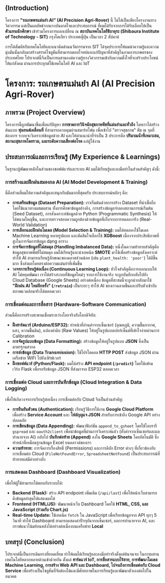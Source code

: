 ## (Introduction)

โครงการ **"รถเกษตรแม่นยำ AI" (AI Precision Agri-Rover)** นี้ ไม่ได้เป็นเพียงโครงงานทางวิศวกรรม แต่เป็นผลลัพธ์จากแรงบันดาลใจและประสบการณ์
ที่ผมได้รับจากการได้รับเลือกให้เป็น **ตัวแทนนักศึกษา** เข้าร่วมโครงการแลกเปลี่ยน ณ **สถาบันเทคโนโลยีชิบาอุระ (Shibaura Institute of Technology - SIT)** 
กรุงโตเกียว ประเทศญี่ปุ่น เป็นเวลา 2 สัปดาห์

การได้สัมผัสกับเทคโนโลยีและแนวคิดด้านนวัตกรรมจาก SIT ได้จุดประกายให้ผมนำความรู้และความมุ่งมั่นนั้นกลับมาสร้างสรรค์โซลูชันที่สามารถตอบโจทย์และแก้ปัญหาที่สำคัญในภาคการเกษตรของประเทศไทย โปรเจกต์นี้จึงเป็นการผสานองค์ความรู้ทางวิศวกรรมเข้ากับความตั้งใจที่จะสร้างประโยชน์ให้แก่สังคม ผ่านการประยุกต์ใช้เทคโนโลยี AI และ IoT

# โครงการ: รถเกษตรแม่นยำ AI (AI Precision Agri-Rover)

## ภาพรวม (Project Overview)

โครงการนี้ถูกพัฒนาขึ้นเพื่อแก้ปัญหา **การขาดการวินิจฉัยสุขภาพพืชที่แม่นยำและทั่วถึง** โดยเราได้สร้างต้นแบบ **หุ่นยนต์เคลื่อนที่** ที่สามารถควบคุมผ่านสมาร์ทโฟน เพื่อเข้าไป "ตรวจสุขภาพ" พืช ณ จุดที่ต้องการ ระบบจะวิเคราะห์ข้อมูลด้วย AI และให้คำแนะนำที่จำเป็น 3 ประการคือ **ปริมาณน้ำที่เหมาะสม, สถานะสุขภาพโดยรวม, และระดับความเสี่ยงต่อโรค** แก่ผู้ใช้งาน

## ประสบการณ์และการเรียนรู้ (My Experience & Learnings)

ในฐานะผู้พัฒนาหลักในส่วนของซอฟต์แวร์และระบบ AI ผมได้เรียนรู้และลงมือทำในส่วนสำคัญๆ ดังนี้:

### การสร้างและฝึกฝนสมองกล AI (AI Model Development & Training)

นี่คือส่วนที่ผมให้ความสำคัญและสนุกกับมันมากที่สุดครับ ประสบการณ์หลักๆ คือ:

* **การเตรียมข้อมูล (Dataset Preparation):** เราเริ่มต้นด้วยการสร้าง Dataset ที่น่าเชื่อถือ โดยใช้แนวทางผสมผสาน ทั้งการศึกษาข้อมูลอ้างอิง, การสร้างข้อมูลจำลองสถานการณ์เริ่มต้น (Seed Dataset), การสังเคราะห์ข้อมูลด้วย Python (Programmatic Synthesis) ให้ได้ขนาดใหญ่ขึ้น, และการตรวจสอบความถูกต้องด้วยข้อมูลที่เก็บจากการทดลองจริง (Real-World Validation)
* **การเลือกและฝึกฝนโมเดล (Model Selection & Training):** ผมได้ทดลองใช้โมเดล Machine Learning หลายรูปแบบ และตัดสินใจเลือกใช้ **XGBoost** เนื่องจากประสิทธิภาพที่สูงในการจัดการข้อมูล dạng ตาราง
* **การจัดการข้อมูลที่ไม่สมดุล (Handling Imbalanced Data):** หนึ่งในความท้าทายสำคัญคือข้อมูลสุขภาพพืชที่ไม่สมดุล ผมได้เรียนรู้และนำเทคนิค **SMOTE** มาใช้เพื่อสร้างข้อมูลสังเคราะห์ ทำให้ AI สามารถเรียนรู้ลักษณะของคลาสส่วนน้อย (เช่น `plant_health: 'poor'`) ได้ดีขึ้นมาก ซึ่งส่งผลโดยตรงต่อความแม่นยำที่เพิ่มขึ้น
* **วงจรการเรียนรู้ต่อเนื่อง (Continuous Learning Loop):** หัวใจสำคัญคือการออกแบบให้ AI ไม่หยุดพัฒนา เราได้สร้างระบบที่ข้อมูลใหม่ๆ จากการใช้งานจริง จะถูกบันทึกกลับไปยัง Cloud Database (Google Sheets) อย่างต่อเนื่อง ข้อมูลที่สะสมนี้จะถูกนำกลับมาใช้ **"ฝึกฝน AI ใหม่อีกครั้ง" (`/retrain`)** เป็นระยะๆ ทำให้ AI ของเราฉลาดขึ้นและปรับตัวเข้ากับสภาพแวดล้อมจริงได้ตลอดเวลา

###  การเชื่อมต่อและการสื่อสาร (Hardware-Software Communication)

ส่วนนี้คือการสร้างสะพานเชื่อมระหว่างโลกจริงกับโลกดิจิทัล:

* **ฝั่งฮาร์ดแวร์ (Arduino/ESP32):** ทำหน้าที่อ่านค่าจากเซ็นเซอร์ (อุณหภูมิ, ความชื้นอากาศ, แสง, ความชื้นดิน), แปลงค่าดิบ (Raw Values) ให้อยู่ในรูปแบบเปอร์เซ็นต์ที่เข้าใจง่ายผ่านการ Calibration
* **การจัดรูปแบบข้อมูล (Data Formatting):** สร้างข้อมูลให้อยู่ในรูปแบบ **JSON** ซึ่งเป็นมาตรฐานสากล
* **การส่งข้อมูล (Data Transmission):** ใช้โปรโตคอล **HTTP POST** ส่งข้อมูล JSON ผ่านเครือข่าย WiFi ไปยังเซิร์ฟเวอร์
* **ฝั่งซอฟต์แวร์ (Python/Flask):** ผมได้สร้าง **API endpoint (`/predict`)** โดยใช้เฟรมเวิร์ก Flask เพื่อรอรับข้อมูล JSON ที่ส่งมาจาก ESP32 ตลอดเวลา

### การเชื่อมต่อ Cloud และการบันทึกข้อมูล (Cloud Integration & Data Logging)

เพื่อให้เกิดวงจรการเรียนรู้ต่อเนื่อง การเชื่อมต่อกับ Cloud จึงเป็นส่วนสำคัญ:

* **การยืนยันตัวตน (Authentication):** เรียนรู้วิธีการใช้งาน **Google Cloud Platform** เพื่อสร้าง **Service Account** และ **ไฟล์กุญแจ JSON** สำหรับการเข้าถึง Google API อย่างปลอดภัย
* **การเขียนข้อมูล (Data Appending):** พัฒนาฟังก์ชัน `append_to_gsheet` โดยใช้ไลบรารี `gspread` และ `oauth2client` เพื่อนำข้อมูลที่ผ่านการวิเคราะห์แล้ว (ทั้งค่าจากเซ็นเซอร์และผลทำนายจาก AI) กลับไป **บันทึกต่อท้าย (Append)** ลงใน **Google Sheets** โดยอัตโนมัติ ซึ่งทำหน้าที่เหมือนฐานข้อมูล Excel บนคลาวด์ของเรา
* **ความท้าทาย:** การจัดการเรื่องสิทธิ์ (Permissions) และการดีบัก Error ต่างๆ ที่เกี่ยวข้องกับการเชื่อมต่อ Cloud (`FileNotFoundError`, `SpreadsheetNotFound`) เป็นประสบการณ์ที่ท้าทายแต่มีค่าอย่างยิ่ง

###  การแสดงผล Dashboard (Dashboard Visualization)

เพื่อให้ผู้ใช้สามารถโต้ตอบกับระบบได้:

* **Backend (Flask):** สร้าง API endpoint เพิ่มเติม (`/api/last`) เพื่อให้หน้าเว็บสามารถดึงข้อมูลล่าสุดไปแสดงผลได้
* **Frontend (HTML/JS):** พัฒนาหน้าเว็บ Dashboard โดยใช้ **HTML, CSS, และ JavaScript (ร่วมกับ Chart.js)**
* **Real-time Update:** ใช้เทคนิค `fetch` ใน JavaScript เพื่อเรียกข้อมูลจาก API ทุกๆ 5 วินาที ทำให้ Dashboard สามารถแสดงค่าปัจจุบันจากเซ็นเซอร์, ผลการทำนายจาก AI, และกราฟแนวโน้มย้อนหลังได้อย่างต่อเนื่องบนเครือข่าย **Local**

## บทสรุป (Conclusion)

โปรเจกต์นี้เป็นการเดินทางที่ยอดเยี่ยม ทำให้ผมได้เรียนรู้และลงมือทำจริงตั้งแต่ต้นจนจบ ในการผสานเทคโนโลยีหลากหลายด้านเข้าด้วยกัน ตั้งแต่ **ฮาร์ดแวร์ IoT, การสื่อสารแบบไร้สาย, การพัฒนาโมเดล Machine Learning, การสร้าง Web API และ Dashboard, ไปจนถึงการเชื่อมต่อกับ Cloud Service** เพื่อสร้างเป็นโซลูชันที่จับต้องได้และมีศักยภาพในการเรียนรู้และพัฒนาตัวเองต่อไปในอนาคต
